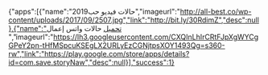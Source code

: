 
  {"apps":[{"name":"حالات فيديو حب2019","imageurl":"http://all-best.co/wp-content/uploads/2017/09/2507.jpg","link":"http://bit.ly/30RdimZ","desc":null},{"name":"تحميل حالات واتس إعمال ","imageurl":"https://lh3.googleusercontent.com/CXQInLhIrCRtFJpXgWYCgGPeY2pn-tHfMSpcuKSEgLX2URLyEzCGNjtpsXOY1493Qg=s360-rw","link":"https://play.google.com/store/apps/details?id=com.save.storyNaw","desc":null}],"success":1}
